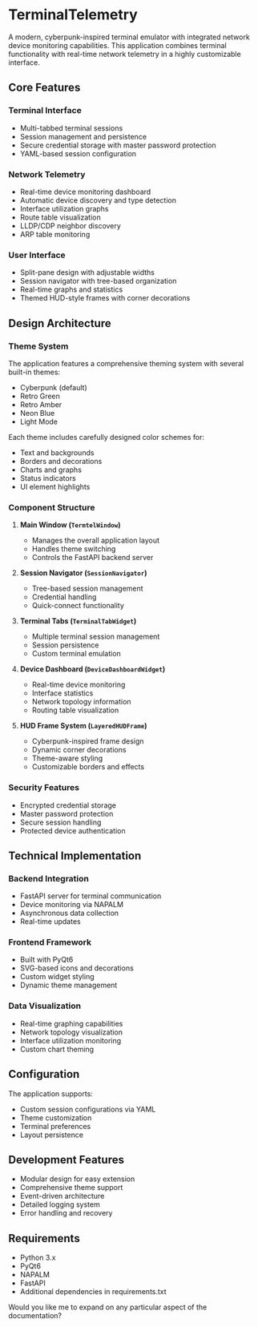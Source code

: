 # TerminalTelemetry

A modern, cyberpunk-inspired terminal emulator with integrated network device monitoring capabilities. This application combines terminal functionality with real-time network telemetry in a highly customizable interface.

## Core Features

### Terminal Interface
- Multi-tabbed terminal sessions
- Session management and persistence
- Secure credential storage with master password protection
- YAML-based session configuration

### Network Telemetry
- Real-time device monitoring dashboard
- Automatic device discovery and type detection
- Interface utilization graphs
- Route table visualization
- LLDP/CDP neighbor discovery
- ARP table monitoring

### User Interface
- Split-pane design with adjustable widths
- Session navigator with tree-based organization
- Real-time graphs and statistics
- Themed HUD-style frames with corner decorations

## Design Architecture

### Theme System
The application features a comprehensive theming system with several built-in themes:
- Cyberpunk (default)
- Retro Green
- Retro Amber
- Neon Blue
- Light Mode

Each theme includes carefully designed color schemes for:
- Text and backgrounds
- Borders and decorations
- Charts and graphs
- Status indicators
- UI element highlights

### Component Structure

1. **Main Window (`TermtelWindow`)**
   - Manages the overall application layout
   - Handles theme switching
   - Controls the FastAPI backend server

2. **Session Navigator (`SessionNavigator`)**
   - Tree-based session management
   - Credential handling
   - Quick-connect functionality

3. **Terminal Tabs (`TerminalTabWidget`)**
   - Multiple terminal session management
   - Session persistence
   - Custom terminal emulation

4. **Device Dashboard (`DeviceDashboardWidget`)**
   - Real-time device monitoring
   - Interface statistics
   - Network topology information
   - Routing table visualization

5. **HUD Frame System (`LayeredHUDFrame`)**
   - Cyberpunk-inspired frame design
   - Dynamic corner decorations
   - Theme-aware styling
   - Customizable borders and effects

### Security Features

- Encrypted credential storage
- Master password protection
- Secure session handling
- Protected device authentication

## Technical Implementation

### Backend Integration
- FastAPI server for terminal communication
- Device monitoring via NAPALM
- Asynchronous data collection
- Real-time updates

### Frontend Framework
- Built with PyQt6
- SVG-based icons and decorations
- Custom widget styling
- Dynamic theme management

### Data Visualization
- Real-time graphing capabilities
- Network topology visualization
- Interface utilization monitoring
- Custom chart theming

## Configuration

The application supports:
- Custom session configurations via YAML
- Theme customization
- Terminal preferences
- Layout persistence

## Development Features

- Modular design for easy extension
- Comprehensive theme support
- Event-driven architecture
- Detailed logging system
- Error handling and recovery

## Requirements
- Python 3.x
- PyQt6
- NAPALM
- FastAPI
- Additional dependencies in requirements.txt

Would you like me to expand on any particular aspect of the documentation?